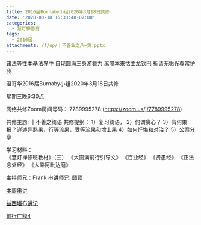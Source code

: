 ```yaml
---
title: 2016届Burnaby小组2020年3月18日共修
date: '2020-03-18 16:33:48-07:00'
categories:
  - 慧灯禅修班
tags:
  - 2016届
attachments: /f/up/十不善业之八—贪.pptx
---
```

诸法等性本基法界中 自现圆满三身游舞力 离障本来怙主龙钦巴 祈请无垢光尊常护我

温哥华2016届Burnaby小组2020年3月18日共修 

星期三晚6:30点

网络共修Zoom房间号码： 7789995278 (<https://zoom.us/j/7789995278>)

共修主题: 十不善之绮语 共修提纲：
1）复习绮语，
2）何谓贪心？
3）有何果报？详述异熟果，行等流果，受等流果和增上果
4）如何忏悔和对治？
5）公案分享

学习材料：\
《慧灯禅修班教材》（三）  《大圆满前行引导文》
《百业经》
《贤愚经》
《正法念处经》
《大乘阿毗达磨》

主持师兄：Frank 串讲师兄: 圆顶

[本周串讲](/f/up/十不善业之八—贪.pptx)

[益西堪布讲记](/f/up/因果益西.pdf)

[前行广释4](/f/up/前行广释4.pdf)